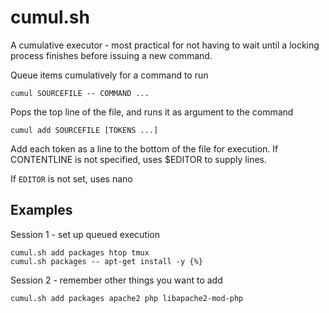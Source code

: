 # cumul.sh

A cumulative executor - most practical for not having to wait until a locking process finishes before issuing a new command.

Queue items cumulatively for a command to run

	cumul SOURCEFILE -- COMMAND ...

Pops the top line of the file, and runs it as argument to the command

	cumul add SOURCEFILE [TOKENS ...]

Add each token as a line to the bottom of the file for execution. If CONTENTLINE is not specified, uses $EDITOR to supply lines.

If `EDITOR` is not set, uses nano

## Examples

Session 1 - set up queued execution

	cumul.sh add packages htop tmux
	cumul.sh packages -- apt-get install -y {%}

Session 2 - remember other things you want to add

	cumul.sh add packages apache2 php libapache2-mod-php
